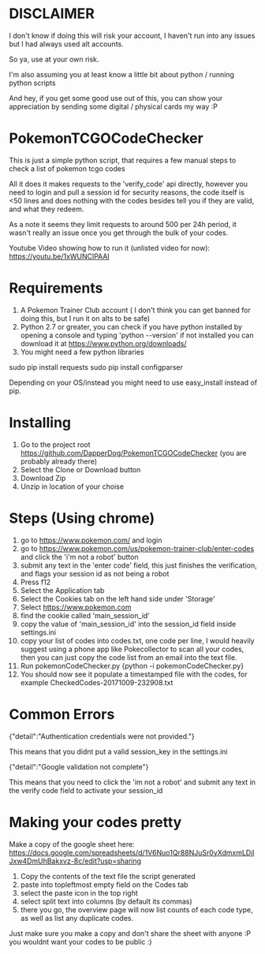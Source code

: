 # DISCLAIMER
I don't know if doing this will risk your account, I haven't run into any issues but I had always used alt accounts.

So ya, use at your own risk.

I'm also assuming you at least know a little bit about python / running python scripts

And hey, if you get some good use out of this, you can show your appreciation by sending some digital / physical cards my way :P 

# PokemonTCGOCodeChecker
This is just a simple python script, that requires a few manual steps to check a list of pokemon tcgo codes

All it does it makes requests to the 'verify_code' api directly, however you need to login and pull a session id for security reasons, the code itself is <50 lines and does nothing with the codes besides tell you if they are valid, and what they redeem.

As a note it seems they limit requests to around 500 per 24h period, it wasn't really an issue once you get through the bulk of your codes.

Youtube Video showing how to run it (unlisted video for now):
https://youtu.be/1xWUNClPAAI

# Requirements
1) A Pokemon Trainer Club account ( I don't think you can get banned for doing this, but I run it on alts to be safe) 
2) Python 2.7 or greater, you can check if you have python installed by opening a console and typing 'python --version' if not installed you can download it at https://www.python.org/downloads/
3) You might need a few python libraries

sudo pip install requests
sudo pip install configparser

Depending on your OS/instead you might need to use easy_install instead of pip.

# Installing
1) Go to the project root https://github.com/DapperDog/PokemonTCGOCodeChecker (you are probably already there)
2) Select the Clone or Download button
3) Download Zip
4) Unzip in location of your choise

# Steps (Using chrome)
1) go to https://www.pokemon.com/ and login
2) go to https://www.pokemon.com/us/pokemon-trainer-club/enter-codes and click the 'i'm not a robot' button
3) submit any text in the 'enter code' field, this just finishes the verification, and flags your session id as not being a robot
4) Press f12
5) Select the Application tab
6) Select the Cookies tab on the left hand side under 'Storage'
7) Select https://www.pokemon.com
8) find the cookie called 'main_session_id'
9) copy the value of 'main_session_id' into the session_id field inside settings.ini
10) copy your list of codes into codes.txt, one code per line, I would heavily suggest using a phone app like Pokecollector to scan all your codes, then you can just copy the code list from an email into the text file.
11) Run pokemonCodeChecker.py {python -i pokemonCodeChecker.py}
12) You should now see it populate a timestamped file with the codes, for example CheckedCodes-20171009-232908.txt

# Common Errors

{"detail":"Authentication credentials were not provided."}

This means that you didnt put a valid session_key in the settings.ini

{"detail":"Google validation not complete"}

This means that you need to click the 'im not a robot' and submit any text in the verify code field to activate your session_id

# Making your codes pretty

Make a copy of the google sheet here: https://docs.google.com/spreadsheets/d/1V6Nuo1Qr88NJuSr0yXdmxmLDjlJxw4DmUhBakxvz-8c/edit?usp=sharing

1) Copy the contents of the text file the script generated
2) paste into topleftmost empty field on the Codes tab
3) select the paste icon in the top right
4) select split text into columns (by default its commas)
5) there you go, the overview page will now list counts of each code type, as well as list any duplicate codes.

Just make sure you make a copy and don't share the sheet with anyone :P you wouldnt want your codes to be public :) 
